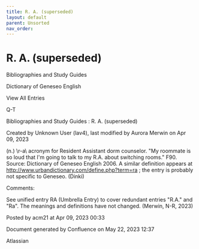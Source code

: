 ```yaml
---
title: R. A. (superseded)
layout: default
parent: Unsorted
nav_order:
---
```


# R. A. (superseded)

Bibliographies and Study Guides

Dictionary of Geneseo English

View All Entries

Q-T

Bibliographies and Study Guides : R. A. (superseded)

Created by  Unknown User (lav4), last modified by  Aurora Merwin on Apr 09, 2023

(n.) \r-a\ acronym for Resident Assistant dorm counselor. &quot;My roommate is so loud that I'm going to talk to my R.A. about switching rooms.&quot; F90. Source: Dictionary of Geneseo English 2006. A similar definition appears at http://www.urbandictionary.com/define.php?term=ra ; the entry is probably not specific to Geneseo. (Dinki)

Comments:

See unified entry RA (Umbrella Entry) to cover redundant entries &quot;R.A.&quot; and &quot;Ra&quot;. The meanings and definitions have not changed. (Merwin, N-R, 2023) 

Posted by acm21 at Apr 09, 2023 00:33

Document generated by Confluence on May 22, 2023 12:37

Atlassian
